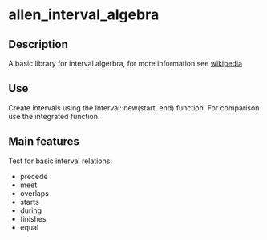 # allen_interval_algebra

## Description 
A basic library for interval algerbra, for more information see [wikipedia](https://en.wikipedia.org/wiki/Allen%27s_interval_algebra)

## Use 
Create intervals using the Interval::new(start, end) function. For comparison use the integrated function. 

## Main features
Test for basic interval relations:
+ precede
+ meet
+ overlaps
+ starts
+ during
+ finishes
+ equal
